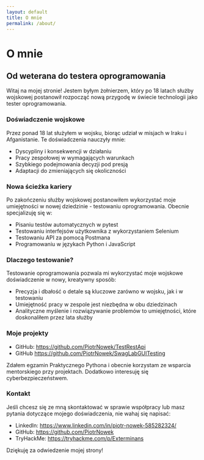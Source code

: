 ```yaml
---
layout: default
title: O mnie
permalink: /about/
---
```


# O mnie

## Od weterana do testera oprogramowania

Witaj na mojej stronie! Jestem byłym żołnierzem, który po 18 latach służby wojskowej postanowił rozpocząć nową przygodę w świecie technologii jako tester oprogramowania.

### Doświadczenie wojskowe

Przez ponad 18 lat służyłem w wojsku, biorąc udział w misjach w Iraku i Afganistanie. Te doświadczenia nauczyły mnie:

- Dyscypliny i konsekwencji w działaniu
- Pracy zespołowej w wymagających warunkach
- Szybkiego podejmowania decyzji pod presją
- Adaptacji do zmieniających się okoliczności

### Nowa ścieżka kariery

Po zakończeniu służby wojskowej postanowiłem wykorzystać moje umiejętności w nowej dziedzinie - testowaniu oprogramowania. Obecnie specjalizuję się w:

- Pisaniu testów automatycznych w pytest
- Testowaniu interfejsów użytkownika z wykorzystaniem Selenium
- Testowaniu API za pomocą Postmana
- Programowaniu w językach Python i JavaScript

### Dlaczego testowanie?

Testowanie oprogramowania pozwala mi wykorzystać moje wojskowe doświadczenie w nowy, kreatywny sposób:

- Precyzja i dbałość o detale są kluczowe zarówno w wojsku, jak i w testowaniu
- Umiejętność pracy w zespole jest niezbędna w obu dziedzinach
- Analityczne myślenie i rozwiązywanie problemów to umiejętności, które doskonaliłem przez lata służby

### Moje projekty

- GitHub: https://github.com/PiotrNowek/TestRestApi
- GitHub https://github.com/PiotrNowek/SwagLabGUITesting

Zdałem egzamin Praktycznego Pythona i obecnie korzystam ze wsparcia mentorskiego przy projektach. Dodatkowo interesuję się cyberbezpieczeństwem.

### Kontakt

Jeśli chcesz się ze mną skontaktować w sprawie współpracy lub masz pytania dotyczące mojego doświadczenia, nie wahaj się napisać:

- LinkedIn: https://www.linkedin.com/in/piotr-nowek-585282324/
- GitHub: https://github.com/PiotrNowek
- TryHackMe: https://tryhackme.com/p/Exterminans

Dziękuję za odwiedzenie mojej strony!